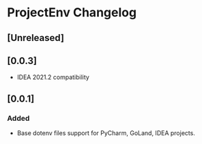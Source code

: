 <!-- Keep a Changelog guide -> https://keepachangelog.com -->

# ProjectEnv Changelog

## [Unreleased]

## [0.0.3]
- IDEA 2021.2 compatibility

## [0.0.1]
### Added
- Base dotenv files support for PyCharm, GoLand, IDEA projects.